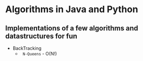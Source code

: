 # Algorithms in Java and Python
## Implementations of a few algorithms and datastructures for fun

- BackTracking 
     - ` N-Queens`      -    O(N!)

